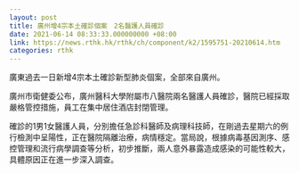 ```yaml
---
layout: post
title: 廣州增4宗本土確診個案　2名醫護人員確診
date: 2021-06-14 08:33:33.000000000 +08:00
link: https://news.rthk.hk/rthk/ch/component/k2/1595751-20210614.htm
categories: rthk
---
```


廣東過去一日新增4宗本土確診新型肺炎個案，全部來自廣州。

廣州市衛健委公布，廣州醫科大學附屬市八醫院兩名醫護人員確診，醫院已經採取嚴格管控措施，員工在集中居住酒店封閉管理。

確診的1男1女醫護人員，分別擔任急診科醫師及病理科技師，在剛過去星期六的例行檢測中呈陽性，正在醫院隔離治療，病情穩定。當局說，根據病毒基因測序、感控管理和流行病學調查等分析，初步推斷，兩人意外暴露造成感染的可能性較大，具體原因正在進一步深入調查。
